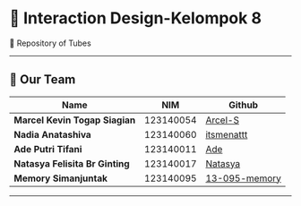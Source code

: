 # 🎨 Interaction Design-Kelompok 8  
📂 Repository of Tubes  

---

## 👥 Our Team  
| Name | NIM | Github |
|------|------|--------|
| **Marcel Kevin Togap Siagian** | 123140054 | [Arcel-S](https://github.com/Arcel-S/) |
| **Nadia Anatashiva** | 123140060 | [itsmenattt](https://github.com/itsmenattt/) |
| **Ade Putri Tifani** | 123140011 | [Ade](https://github.com/AdePutriTifani/Interaksi-Desain_RB) |
| **Natasya Felisita Br Ginting** | 123140017 | [Natasya](https://github.com/08-017-Natasya) |
| **Memory Simanjuntak** | 123140095 | [13-095-memory](https://github.com/13-095-memory) |

---
